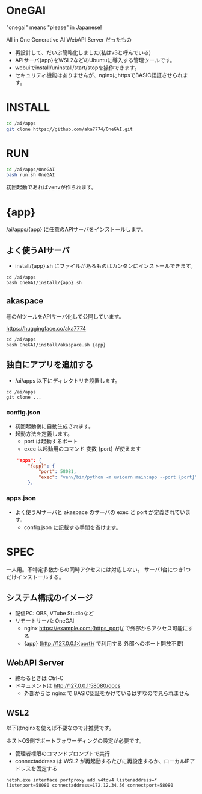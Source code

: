 # OneGAI

"onegai" means "please" in Japanese!

All in One Generative AI WebAPI Server だったもの

- 再設計して、だいぶ簡略化しました(私はv3と呼んでいる)
- APIサーバ{app}をWSL2などのUbuntuに導入する管理ツールです。
- webuiでinstall/uninstall/start/stopを操作できます。
- セキュリティ機能はありませんが、nginxにhttpsでBASIC認証させられます。

# INSTALL

```bash
cd /ai/apps
git clone https://github.com/aka7774/OneGAI.git
```

# RUN

```bash
cd /ai/apps/OneGAI
bash run.sh OneGAI
```

初回起動であればvenvが作られます。

# {app}

/ai/apps/{app} に任意のAPIサーバをインストールします。

## よく使うAIサーバ

- install/{app}.sh にファイルがあるものはカンタンにインストールできます。

```
cd /ai/apps
bash OneGAI/install/{app}.sh
```

## akaspace

巷のAIツールをAPIサーバ化して公開しています。

https://huggingface.co/aka7774


```
cd /ai/apps
bash OneGAI/install/akaspace.sh {app}
```

## 独自にアプリを追加する

- /ai/apps 以下にディレクトリを設置します。

```
cd /ai/apps
git clone ...
```

### config.json

- 初回起動後に自動生成されます。
- 起動方法を定義します。
  - port は起動するポート
  - exec は起動用のコマンド 変数 {port} が使えます

```json
    "apps": {
        "{app}": {
            "port": 58081,
			"exec": "venv/bin/python -m uvicorn main:app --port {port}"
        },
```

### apps.json

- よく使うAIサーバと akaspace のサーバの exec と port が定義されています。
  - config.json に記載する手間を省けます。

# SPEC

一人用。不特定多数からの同時アクセスには対応しない。
サーバ1台につき1つだけインストールする。

## システム構成のイメージ

- 配信PC: OBS, VTube Studioなど
- リモートサーバ: OneGAI
  - nginx https://example.com:{https_port}/ で外部からアクセス可能にする
  - {app} (http://127.0.0.1:{port}/ で利用する 外部へのポート開放不要)

## WebAPI Server

- 終わるときは Ctrl-C
- ドキュメントは http://127.0.0.1:58080/docs
  - 外部からは nginx で BASIC認証をかけているはずなので見られません

## WSL2

以下はnginxを使えば不要なので非推奨です。

ホストOS側でポートフォワーディングの設定が必要です。

- 管理者権限のコマンドプロンプトで実行
- connectaddress は WSL2 が再起動するたびに再設定するか、ローカルIPアドレスを固定する

```
netsh.exe interface portproxy add v4tov4 listenaddress=* listenport=58080 connectaddress=172.12.34.56 connectport=58080
```
